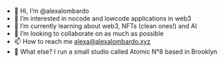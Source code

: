 - 👋 Hi, I’m @alexalombardo
- 👀 I’m interested in nocode and lowcode applications in web3
- 🌱 I’m currently learning about web3, NFTs (clean ones!) and AI
- 💞️ I’m looking to collaborate on as much as possible
- 📫 How to reach me alexa@alexalombardo.xyz
- 🤷 What else? I run a small studio called Atomic N°8 based in Brooklyn
